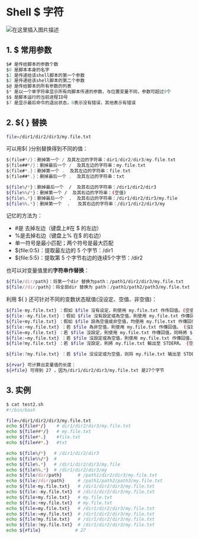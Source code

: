 #  Shell $ 字符
![在这里插入图片描述](https://img-blog.csdnimg.cn/8bd403dca3674d4ea0c28426b668a4f9.png)




## 1. $ 常用参数
```c
$# 是传给脚本的参数个数
$0 是脚本本身的名字
$1 是传递给该shell脚本的第一个参数
$2 是传递给该shell脚本的第二个参数
$@ 是传给脚本的所有参数的列表
$* 是以一个单字符串显示所有向脚本传递的参数，与位置变量不同，参数可超过9个
$$ 是脚本运行的当前进程ID号
$? 是显示最后命令的退出状态，0表示没有错误，其他表示有错误
```

## 2. ${ } 替换
```bash
file=/dir1/dir2/dir3/my.file.txt
```

可以用${ }分别替换得到不同的值：

```go
${file#*/}：删掉第一个 / 及其左边的字符串：dir1/dir2/dir3/my.file.txt
${file##*/}：删掉最后一个 /  及其左边的字符串：my.file.txt
${file#*.}：删掉第一个 .  及其左边的字符串：file.txt
${file##*.}：删掉最后一个 .  及其左边的字符串：txt
```

```bash
${file%/*}：删掉最后一个  /  及其右边的字符串：/dir1/dir2/dir3
${file%%/*}：删掉第一个 /  及其右边的字符串：(空值)
${file%.*}：删掉最后一个  .  及其右边的字符串：/dir1/dir2/dir3/my.file
${file%%.*}：删掉第一个  .   及其右边的字符串：/dir1/dir2/dir3/my
```

记忆的方法为：

 - #是 去掉左边（键盘上#在 $ 的左边）
 - %是去掉右边（键盘上% 在$ 的右边）
 - 单一符号是最小匹配；两个符号是最大匹配
 - ${file:0:5}：提取最左边的 5 个字节：/dir1
 - ${file:5:5}：提取第 5 个字节右边的连续5个字节：/dir2

也可以对变量值里的**字符串作替换**：


```bash
${file/dir/path}：将第一个dir 替换为path：/path1/dir2/dir3/my.file.txt
${file//dir/path}：将全部dir 替换为 path：/path1/path2/path3/my.file.txt
```

利用 ${ } 还可针对不同的变数状态赋值(沒设定、空值、非空值)：

```bash
${file-my.file.txt} ：假如 $file 沒有设定，則使用 my.file.txt 作传回值。(空值及非空值時不作处理) 
${file:-my.file.txt} ：假如 $file 沒有設定或為空值，則使用 my.file.txt 作傳回值。 (非空值時不作处理)
${file+my.file.txt} ：假如 $file 設為空值或非空值，均使用 my.file.txt 作傳回值。(沒設定時不作处理)
${file:+my.file.txt} ：若 $file 為非空值，則使用 my.file.txt 作傳回值。 (沒設定及空值時不作处理)
${file=my.file.txt} ：若 $file 沒設定，則使用 my.file.txt 作傳回值，同時將 $file 賦值為 my.file.txt 。 (空值及非空值時不作处理)
${file:=my.file.txt} ：若 $file 沒設定或為空值，則使用 my.file.txt 作傳回值，同時將 $file 賦值為my.file.txt 。 (非空值時不作处理)
${file?my.file.txt} ：若 $file 沒設定，則將 my.file.txt 輸出至 STDERR。 (空值及非空值時不作处理)

${file:?my.file.txt} ：若 $file 没设定或为空值，则将 my.file.txt 输出至 STDERR。 (非空值時不作处理)
```

```bash
${#var} 可计算出变量值的长度：
${#file} 可得到 27 ，因为/dir1/dir2/dir3/my.file.txt 是27个字节
```

##  3. 实例
```bash
$ cat test2.sh
#!/bin/bash

file=/dir1/dir2/dir3/my.file.txt
echo ${file#*/}    # dir1/dir2/dir3/my.file.txt
echo ${file##*/}   # my.file.txt
echo ${file#*.}    #file.txt
echo ${file##*.}   #txt

echo ${file%/*}   # /dir1/dir2/dir3
echo ${file%%/*}  # 
echo ${file%.*}   # /dir1/dir2/dir3/my.file
echo ${file%%.*}  # /dir1/dir2/dir3/my
echo ${file/dir/path}      # /path1/dir2/dir3/my.file.txt
echo ${file//dir/path}     # /path1/path2/path3/my.file.txt
echo ${file-my.file.txt}   # /dir1/dir2/dir3/my.file.txt
echo ${file:-my.file.txt}  # /dir1/dir2/dir3/my.file.txt
echo ${file+my.file.txt}   # my.file.txt
echo ${file:+my.file.txt}  # my.file.txt
echo ${file=my.file.txt}   # /dir1/dir2/dir3/my.file.txt
echo ${file:=my.file.txt}  # /dir1/dir2/dir3/my.file.txt
echo ${file?my.file.txt}   # /dir1/dir2/dir3/my.file.txt
echo ${file:?my.file.txt}  # /dir1/dir2/dir3/my.file.txt
echo ${#file}             # 27       
```


